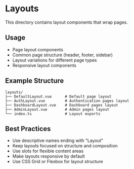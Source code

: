 # Layouts

This directory contains layout components that wrap pages.

## Usage

- Page layout components
- Common page structure (header, footer, sidebar)
- Layout variations for different page types
- Responsive layout components

## Example Structure

```
layouts/
├── DefaultLayout.vue      # Default page layout
├── AuthLayout.vue         # Authentication pages layout
├── DashboardLayout.vue    # Dashboard pages layout
├── AdminLayout.vue        # Admin pages layout
└── index.ts               # Layout exports
```

## Best Practices

- Use descriptive names ending with "Layout"
- Keep layouts focused on structure and composition
- Use slots for flexible content areas
- Make layouts responsive by default
- Use CSS Grid or Flexbox for layout structure 